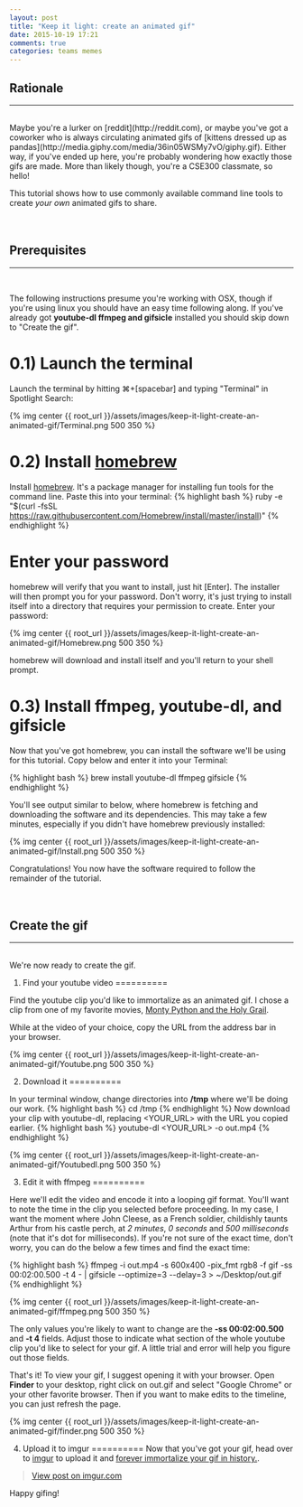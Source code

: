 ```yaml
---
layout: post
title: "Keep it light: create an animated gif"
date: 2015-10-19 17:21
comments: true
categories: teams memes
---
```

Rationale
----------
<hr/>
<br/>
Maybe you're a lurker on [reddit](http://reddit.com), or maybe you've got a coworker who is always circulating animated gifs of [kittens dressed up as pandas](http://media.giphy.com/media/36in05WSMy7vO/giphy.gif). Either way, if you've ended up here, you're probably wondering how exactly those gifs are made. More than likely though, you're a CSE300 classmate, so hello!

This tutorial shows how to use commonly available command line tools to create *your own* animated gifs to share.
<br/>
<br/>
<br/>

Prerequisites
----------
<hr/>
<br/>

The following instructions presume you're working with OSX, though if you're using linux you should have an easy time following along. If you've already got **youtube-dl ffmpeg and gifsicle** installed you should skip down to "Create the gif".

0.1) Launch the terminal
==========

Launch the terminal by hitting ⌘+[spacebar] and typing "Terminal" in Spotlight Search:

{% img center {{ root_url }}/assets/images/keep-it-light-create-an-animated-gif/Terminal.png 500 350 %}

0.2) Install [homebrew](http://brew.sh/)
==========

Install [homebrew](http://brew.sh/). It's a package manager for installing fun tools for the command line. Paste this into your terminal:
{% highlight bash %}
ruby -e "$(curl -fsSL https://raw.githubusercontent.com/Homebrew/install/master/install)"
{% endhighlight %}

Enter your password
==========

homebrew will verify that you want to install, just hit [Enter]. The installer will then prompt you for your password. Don't worry, it's just trying to install itself into a directory that requires your permission to create. Enter your password:

{% img center {{ root_url }}/assets/images/keep-it-light-create-an-animated-gif/Homebrew.png 500 350 %}

homebrew will download and install itself and you'll return to your shell prompt.

0.3) Install ffmpeg, youtube-dl, and gifsicle
==========
Now that you've got homebrew, you can install the software we'll be using for this tutorial. Copy below and enter it into your Terminal:

{% highlight bash %}
brew install youtube-dl ffmpeg gifsicle
{% endhighlight %}

You'll see output similar to below, where homebrew is fetching and downloading the software and its dependencies. This may take a few minutes, especially if you didn't have homebrew previously installed:

{% img center {{ root_url }}/assets/images/keep-it-light-create-an-animated-gif/Install.png 500 350 %}

Congratulations! You now have the software required to follow the remainder of the tutorial.
<br/>
<br/>
<br/>

Create the gif
----------
<hr/>
<br/>
We're now ready to create the gif.

1) Find your youtube video
==========

Find the youtube clip you'd like to immortalize as an animated gif. I chose a clip from one of my favorite movies, [Monty Python and the Holy Grail](http://www.imdb.com/title/tt0071853/).

While at the video of your choice, copy the URL from the address bar in your browser.

{% img center {{ root_url }}/assets/images/keep-it-light-create-an-animated-gif/Youtube.png 500 350 %}

2) Download it
==========

In your terminal window, change directories into **/tmp** where we'll be doing our work.
{% highlight bash %}
cd /tmp
{% endhighlight %}
Now download your clip with youtube-dl, replacing &lt;YOUR_URL&gt; with the URL you copied earlier.
{% highlight bash %}
youtube-dl <YOUR_URL> -o out.mp4
{% endhighlight %}

{% img center {{ root_url }}/assets/images/keep-it-light-create-an-animated-gif/Youtubedl.png 500 350 %}

3) Edit it with ffmpeg
==========

Here we'll edit the video and encode it into a looping gif format. You'll want to note the time in the clip you selected before proceeding. In my case, I want the moment where John Cleese, as a French soldier, childishly taunts Arthur from his castle perch, at *2 minutes*, *0 seconds* and *500 milliseconds* (note that it's dot for milliseconds). If you're not sure of the exact time, don't worry, you can do the below a few times and find the exact time:

{% highlight bash %}
ffmpeg -i out.mp4 -s 600x400 -pix_fmt rgb8 -f gif -ss 00:02:00.500 -t 4 - | gifsicle --optimize=3 --delay=3 > ~/Desktop/out.gif
{% endhighlight %}

{% img center {{ root_url }}/assets/images/keep-it-light-create-an-animated-gif/ffmpeg.png 500 350 %}

The only values you're likely to want to change are the **-ss 00:02:00.500** and **-t 4** fields. Adjust those to indicate what section of the whole youtube clip you'd like to select for your gif. A little trial and error will help you figure out those fields.

That's it! To view your gif, I suggest opening it with your browser. Open **Finder** to your desktop, right click on out.gif and select "Google Chrome" or your other favorite browser. Then if you want to make edits to the timeline, you can just refresh the page.

{% img center {{ root_url }}/assets/images/keep-it-light-create-an-animated-gif/finder.png 500 350 %}

4) Upload it to imgur
==========
Now that you've got your gif, head over to [imgur](https://imgur.com) to upload it and [forever immortalize your gif in history.](http://imgur.com/0YD6rnw).

<blockquote class="imgur-embed-pub" lang="en" data-id="0YD6rnw"><a href="//imgur.com/0YD6rnw">View post on imgur.com</a></blockquote><script async src="//s.imgur.com/min/embed.js" charset="utf-8"></script>

Happy gifing!

